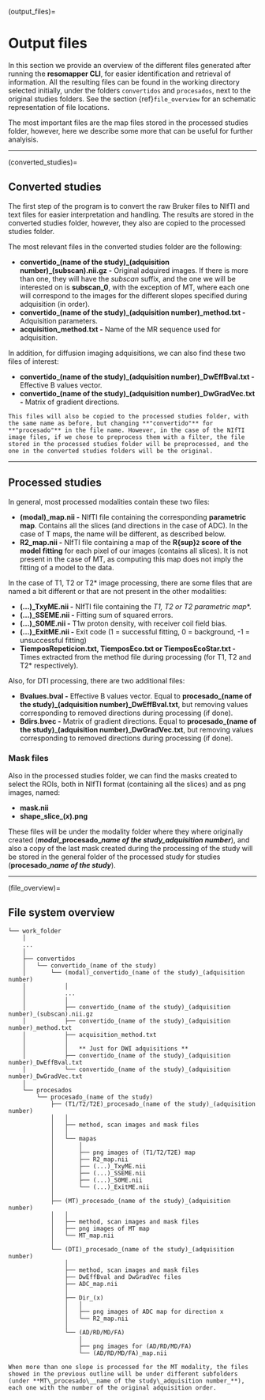 (output_files)=
# Output files

In this section we provide an overview of the different files generated after running the **resomapper CLI**, for easier identification and retrieval of information. All the resulting files can be found in the working directory selected initially, under the folders `convertidos` and `procesados`, next to the original studies folders. See the section {ref}`file_overview` for an schematic representation of file locations.

The most important files are the map files stored in the processed studies folder, however, here we describe some more that can be useful for further analyisis.

---

(converted_studies)=
## Converted studies

The first step of the program is to convert the raw Bruker files to NIfTI and text files for easier interpretation and handling. The results are stored in the converted studies folder, however, they also are copied to the processed studies folder. 

The most relevant files in the converted studies folder are the following:

* **convertido_(name of the study)\_(adquisition number)\_(subscan).nii.gz -** Original adquired images. If there is more than one, they will have the *subscan* suffix, and the one we will be interested on is **subscan_0**, with the exception of MT, where each one will correspond to the images for the different slopes specified during adquisition (in order).
* **convertido_(name of the study)_(adquisition number)_method.txt -** Adquisition parameters.
* **acquisition_method.txt -** Name of the MR sequence used for adquisition.

In addition, for diffusion imaging adquisitions, we can also find these two files of interest:

* **convertido_(name of the study)_(adquisition number)_DwEffBval.txt -** Effective B values vector.
* **convertido_(name of the study)_(adquisition number)_DwGradVec.txt -** Matrix of gradient directions.

```{note}
This files will also be copied to the processed studies folder, with the same name as before, but changing **"convertido"** for **"procesado"** in the file name. However, in the case of the NIfTI image files, if we chose to preprocess them with a filter, the file stored in the processed studies folder will be preprocessed, and the one in the converted studies folders will be the original.
```

---

## Processed studies

In general, most processed modalities contain these two files:

* **(modal)_map.nii -** NIfTI file containing the corresponding **parametric map**. Contains all the slices (and directions in the case of ADC). In the case of T maps, the name will be different, as described below.
* **R2_map.nii -** NIfTI file containing a map of the **R{sup}`2` score of the model fitting** for each pixel of our images (contains all slices). It is not present in the case of MT, as computing this map does not imply the fitting of a model to the data.


In the case of T1, T2 or T2* image processing, there are some files that are named a bit different or that are not present in the other modalities:

* **(...)_TxyME.nii -** NIfTI file containing the **T1, T2 or T2* parametric map**.
* **(...)_SSEME.nii -** Fitting sum of squared errors.
* **(...)_S0ME.nii -** T1w proton density, with receiver coil field bias.
* **(...)_ExitME.nii -** Exit code (1 = successful fitting, 0 = background, -1 = unsuccessful fitting)
* **TiemposRepeticion.txt, TiemposEco.txt or TiemposEcoStar.txt -** Times extracted from the method file during processing (for T1, T2 and T2* respectively).

Also, for DTI processing, there are two additional files:

* **Bvalues.bval -** Effective B values vector. Equal to **procesado_(name of the study)_(adquisition number)_DwEffBval.txt**, but removing values corresponding to removed directions during processing (if done).
* **Bdirs.bvec -** Matrix of gradient directions. Equal to **procesado_(name of the study)_(adquisition number)_DwGradVec.txt**, but removing values corresponding to removed directions during processing (if done).


### Mask files

Also in the processed studies folder, we can find the masks created to select the ROIs, both in NIfTI format (containing all the slices) and as png images, named:

* **mask.nii**
* **shape_slice_(_x_).png**

These files will be under the modality folder where they where originally created (**_modal_\_procesado\__name of the study\_adquisition number_**), and also a copy of the last mask created during the processing of the study will be stored in the general folder of the processed study for studies (**procesado\__name of the study_**).

---

(file_overview)=
## File system overview

```
└── work_folder 
    │
    ...
    │
    ├── convertidos
    │   └── convertido_(name of the study)
    │       └── (modal)_convertido_(name of the study)_(adquisition number)
    │           │
    │           ...
    │           │
    │           ├── convertido_(name of the study)_(adquisition number)_(subscan).nii.gz 
    │           ├── convertido_(name of the study)_(adquisition number)_method.txt
    │           ├── acquisition_method.txt
    │           │
    │           │   ** Just for DWI adquisitions **
    │           ├── convertido_(name of the study)_(adquisition number)_DwEffBval.txt
    │           └── convertido_(name of the study)_(adquisition number)_DwGradVec.txt
    │            
    └── procesados
        └── procesado_(name of the study)
            ├── (T1/T2/T2E)_procesado_(name of the study)_(adquisition number) 
            │   │
            │   ├── method, scan images and mask files
            │   │
            │   └── mapas
            │       │
            │       ├── png images of (T1/T2/T2E) map
            │       ├── R2_map.nii
            │       ├── (...)_TxyME.nii 
            │       ├── (...)_SSEME.nii 
            │       ├── (...)_S0ME.nii
            │       └── (...)_ExitME.nii
            │
            ├── (MT)_procesado_(name of the study)_(adquisition number)
            │   │
            │   ├── method, scan images and mask files
            │   ├── png images of MT map
            │   └── MT_map.nii
            │
            └── (DTI)_procesado_(name of the study)_(adquisition number)
                │
                ├── method, scan images and mask files
                ├── DwEffBval and DwGradVec files
                ├── ADC_map.nii
                │   
                ├── Dir_(x)
                │   │
                │   ├── png images of ADC map for direction x
                │   └── R2_map.nii
                │   
                └── (AD/RD/MD/FA)
                    │
                    ├── png images for (AD/RD/MD/FA)
                    └── (AD/RD/MD/FA)_map.nii
```
```{note}
When more than one slope is processed for the MT modality, the files showed in the previous outline will be under different subfolders (under **MT\_procesado\__name of the study\_adquisition number_**), each one with the number of the original adquisition order.
```